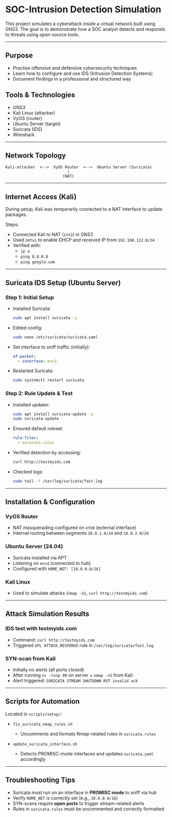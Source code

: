 # SOC-Intrusion Detection Simulation

This project simulates a cyberattack inside a virtual network built using GNS3. The goal is to demonstrate how a SOC analyst detects and responds to threats using open-source tools.

---

## Purpose

- Practise offensive and defensive cybersecurity techniques
- Learn how to configure and use IDS (Intrusion Detection Systems)
- Document findings in a professional and structured way

## Tools & Technologies

- GNS3
- Kali Linux (attacker)
- VyOS (router)
- Ubuntu Server (target)
- Suricata (IDS)
- Wireshark

---

## Network Topology

```
Kali-attacker  <-->  VyOS Router  <-->  Ubuntu Server (Suricata)
                           |
                         (NAT)
```

---

## Internet Access (Kali)

During setup, Kali was temporarily connected to a NAT interface to update packages.

Steps:

- Connected Kali to NAT (`int2`) in GNS3
- Used `nmtui` to enable DHCP and received IP from `192.168.122.0/24`
- Verified with:
  - `ip a`
  - `ping 8.8.8.8`
  - `ping google.com`

---

## Suricata IDS Setup (Ubuntu Server)

### Step 1: Initial Setup

- Installed Suricata:

  ```bash
  sudo apt install suricata -y
  ```

- Edited config:

  ```bash
  sudo nano /etc/suricata/suricata.yaml
  ```

- Set interface to sniff traffic (initially):

  ```yaml
  af-packet:
    - interface: ens3
  ```

- Restarted Suricata:

  ```bash
  sudo systemctl restart suricata
  ```

### Step 2: Rule Update & Test

- Installed updater:

  ```bash
  sudo apt install suricata-update -y
  sudo suricata-update
  ```

- Ensured default ruleset:

  ```yaml
  rule-files:
    - suricata.rules
  ```

- Verified detection by accessing:

  ```bash
  curl http://testmyids.com
  ```

- Checked logs:

  ```bash
  sudo tail -f /var/log/suricata/fast.log
  ```

---

## Installation & Configuration

### VyOS Router

- NAT masquerading configured on `eth0` (external interface)
- Internal routing between segments `10.0.1.0/24` and `10.0.2.0/24`

### Ubuntu Server (24.04)

- Suricata installed via APT
- Listening on `ens4` (connected to hub)
- Configured with `HOME_NET: [10.0.0.0/16]`

### Kali Linux

- Used to simulate attacks (`nmap -sS`, `curl http://testmyids.com`)

---

## Attack Simulation Results

### IDS test with testmyids.com

- Command: `curl http://testmyids.com`
- Triggered `GPL ATTACK_RESPONSE` rule in `/var/log/suricata/fast.log`

### SYN-scan from Kali

- Initially no alerts (all ports closed)
- After running `nc -lvnp 80` on server + `nmap -sS` from Kali:
- Alert triggered: `SURICATA STREAM SHUTDOWN RST invalid ack`

---

## Scripts for Automation

Located in `scripts/setup/`:

- `fix_suricata_nmap_rules.sh`
  - Uncomments and formats Nmap-related rules in `suricata.rules`

- `update_suricata_interface.sh`
  - Detects PROMISC-mode interfaces and updates `suricata.yaml` accordingly

---

## Troubleshooting Tips

- Suricata must run on an interface in **PROMISC mode** to sniff via hub
- Verify `HOME_NET` is correctly set (e.g., `10.0.0.0/16`)
- SYN-scans require **open ports** to trigger stream-related alerts
- Rules in `suricata.rules` must be uncommented and correctly formatted


